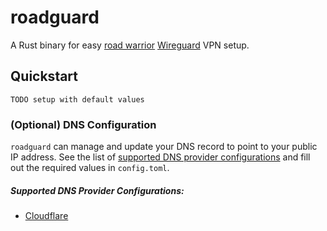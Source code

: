 # roadguard
A Rust binary for easy [road warrior](https://en.wikipedia.org/wiki/Road_warrior_(computing)) 
[Wireguard](https://www.wireguard.com/) VPN setup. 

## Quickstart
`TODO setup with default values`

### (Optional) DNS Configuration
`roadguard` can manage and update your DNS record to point to your public IP address. See the
list of [supported DNS provider configurations](#supported-dns-provider-configurations) and fill 
out the required values in `config.toml`.

##### Supported DNS Provider Configurations:
* [Cloudflare](https://www.cloudflare.com)




